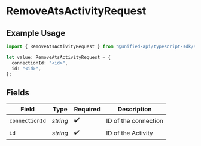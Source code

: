 # RemoveAtsActivityRequest

## Example Usage

```typescript
import { RemoveAtsActivityRequest } from "@unified-api/typescript-sdk/sdk/models/operations";

let value: RemoveAtsActivityRequest = {
  connectionId: "<id>",
  id: "<id>",
};
```

## Fields

| Field                | Type                 | Required             | Description          |
| -------------------- | -------------------- | -------------------- | -------------------- |
| `connectionId`       | *string*             | :heavy_check_mark:   | ID of the connection |
| `id`                 | *string*             | :heavy_check_mark:   | ID of the Activity   |